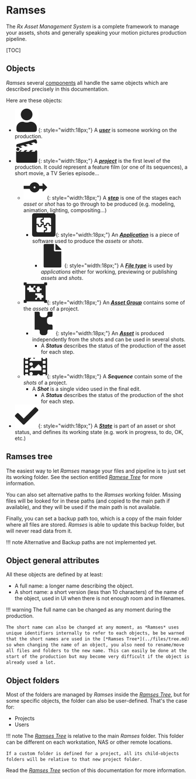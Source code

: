 # Ramses

The *Rx Asset Management System* is a complete framework to manage your assets, shots and generally speaking your motion pictures production pipeline.

[TOC]

## Objects

*Ramses* several [components](../components/index.md) all handle the same objects which are described precisely in this documentation.

Here are these objects:

- ![](../img/icons/user_sl.svg){: style="width:18px;"} A [***user***](users.md) is someone working on the production.
- ![](../img/icons/cinema-movie_sl.svg){: style="width:18px;"} A [***project***](projects.md) is the first level of the production. It could represent a feature film (or one of its sequences), a short movie, a TV Series episode...
    - ![](../img/icons/step-node_sl.svg){: style="width:18px;"} A [***step***](steps.md) is one of the stages each *asset* or *shot* has to go through to be produced (e.g. modeling, animation, lighting, compositing...)
        - ![](../img/icons/application_sl.svg){: style="width:18px;"} An [***Application***](applications.md) is a piece of software used to produce the *assets* or *shots*.
            - ![](../img/icons/file_sl.svg){: style="width:18px;"} A [***File type***](filetypes.md) is used by *applications* either for working, previewing or publishing *assets* and *shots*.
    - ![](../img/icons/assets-properties-group_sd.svg){: style="width:18px;"} An [***Asset Group***](assetgroups.md) contains some of the *assets* of a project.
        - ![](../img/icons/property-asset_sd.svg){: style="width:18px;"} An [***Asset***](assets.md) is produced independently from the shots and can be used in several shots.
            - A ***Status*** describes the status of the production of the asset for each step.
    - ![](../img/icons/shots-frames_sd.svg){: style="width:18px;"} A ***Sequence*** contain some of the *shots* of a project.
        - A ***Shot*** is a single video used in the final edit.
            - A ***Status*** describes the status of the production of the shot for each step.
- ![](../img/icons/state.svg){: style="width:18px;"} A [***State***](states.md) is part of an asset or shot status, and defines its working state (e.g. work in progress, to do, OK, etc.)

## Ramses tree

The easiest way to let *Ramses* manage your files and pipeline is to just set its working folder. See the section entitled [*Ramese Tree*](../files/tree.md) for more information.

You can also set alternative paths to the *Ramses* working folder. Missing files will be looked for in these paths (and copied to the main path if available), and they will be used if the main path is not available.

Finally, you can set a backup path too, which is a copy of the main folder where all files are stored. *Ramses* is able to update this backup folder, but will never read data from it.

!!! note
    Alternative and Backup paths are not implemented yet.

## Object general attributes

All these objects are defined by at least:

- A full name: a longer name describing the object.
- A short name: a short version (less than 10 characters) of the name of the object, used in UI when there is not enough room and in filenames.

!!! warning
    The full name can be changed as any moment during the production.

    The short name can also be changed at any moment, as *Ramses* uses unique identifiers internally to refer to each objects, be be warned that the short names are used in the [*Ramses Tree*](../files/tree.md) so when changing the name of an object, you also need to rename/move all files and folders to the new name. This can easily be done at the start of the production but may become very difficult if the object is already used a lot.

## Object folders

Most of the folders are managed by *Ramses* inside the [*Ramses Tree*](../files/tree.md), but for some specific objects, the folder can also be user-defined. That's the case for:

- Projects
- Users

!!! note
    The [*Ramses Tree*](../files/tree.md) is relative to the main *Ramses* folder. This folder can be different on each workstation, NAS or other remote locations.
    
    If a custom folder is defined for a project, all its child-objects folders will be relative to that new project folder.

Read the [*Ramses Tree*](../files/tree.md) section of this documentation for more information.

